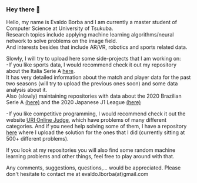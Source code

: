 ### Hey there 👋

Hello, my name is Evaldo Borba and I am currently a master student of Computer Science at University of Tsukuba.  
Research topics include applying machine learning algorithms/neural network to solve problems on the image field.  
And interests besides that include AR/VR, robotics and sports related data.  

Slowly, I will try to upload here some side-projects that I am working on:  
-If you like sports data, I would recommend check it out my repository about the Italia Serie A [here](https://github.com/ewalldo/Italia-Serie-A-Data-and-Data-Analysis).  
It has very detailed information about the match and player data for the past two seasons (will try to upload the previous ones soon) and some data analysis about it.  
Also (slowly) maintaining repositories with data about the 2020 Brazilian Serie A [(here)](https://github.com/ewalldo/Brazil-Serie-A-Data-and-Data-Analysis) and the 2020 Japanese J1 League [(here)](https://github.com/ewalldo/Japan-J1-League-Data-and-Data-Analysis)

-If you like competitive programming, I would recommend check it out the website [URI Online Judge](https://www.urionlinejudge.com.br/judge/en/login), which have problems of many different categories. And if you need help solving some of them, I have a repository [here](https://github.com/ewalldo/URI-OnlineJudge-Problems) where I upload the solution for the ones that I did (currently sitting at 500+ different problems).

If you look at my repositories you will also find some random machine learning problems and other things, feel free to play around with that.  

Any comments, suggestions, questions,... would be appreciated. Please don't hesitate to contact me at evaldo.lborba(at)gmail.com
<!--
**ewalldo/ewalldo** is a ✨ _special_ ✨ repository because its `README.md` (this file) appears on your GitHub profile.

Here are some ideas to get you started:

- 🔭 I’m currently working on ...
- 🌱 I’m currently learning ...
- 👯 I’m looking to collaborate on ...
- 🤔 I’m looking for help with ...
- 💬 Ask me about ...
- 📫 How to reach me: ...
- 😄 Pronouns: ...
- ⚡ Fun fact: ...
-->
